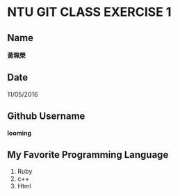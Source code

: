 # NTU GIT CLASS EXERCISE 1

Name
----
**黃珮榮**

Date
----
11/05/2016

Github Username
---------------
**looming**

My Favorite Programming Language
--------------------------------
1. Ruby
2. c++
3. Html
